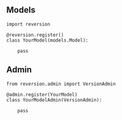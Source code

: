 ## Models

```
import reversion

@reversion.register()
class YourModel(models.Model):

    pass
```

## Admin

```
from reversion.admin import VersionAdmin

@admin.register(YourModel)
class YourModelAdmin(VersionAdmin):

    pass
```
